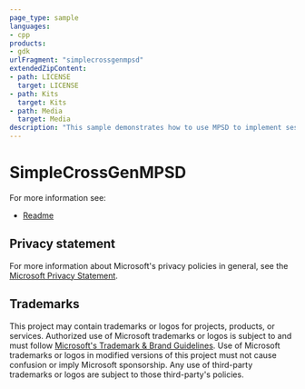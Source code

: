 ```yaml
---
page_type: sample
languages:
- cpp
products:
- gdk
urlFragment: "simplecrossgenmpsd"
extendedZipContent:
- path: LICENSE
  target: LICENSE
- path: Kits
  target: Kits
- path: Media
  target: Media
description: "This sample demonstrates how to use MPSD to implement sessions and matchmaking for both cross generation and single generation games."
---
```


# SimpleCrossGenMPSD

For more information see: 
- [Readme](https://github.com/microsoft/Xbox-GDK-Samples/blob/main/Samples/Live/SimpleCrossGenMPSD/readme.md)

## Privacy statement

For more information about Microsoft's privacy policies in general, see the [Microsoft Privacy Statement](https://privacy.microsoft.com/privacystatement/).

## Trademarks

This project may contain trademarks or logos for projects, products, or services. Authorized use of Microsoft trademarks or logos is subject to and must follow [Microsoft's Trademark & Brand Guidelines](https://www.microsoft.com/en-us/legal/intellectualproperty/trademarks/usage/general). Use of Microsoft trademarks or logos in modified versions of this project must not cause confusion or imply Microsoft sponsorship. Any use of third-party trademarks or logos are subject to those third-party's policies.
